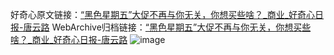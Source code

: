 好奇心原文链接：[“黑色星期五”大促不再与你无关，你想买些啥？_商业_好奇心日报-唐云路](https://www.qdaily.com/articles/1966.html)
WebArchive归档链接：[“黑色星期五”大促不再与你无关，你想买些啥？_商业_好奇心日报-唐云路](http://web.archive.org/web/20180719034040/http://www.qdaily.com:80/articles/1966.html)
![image](http://ww3.sinaimg.cn/large/007d5XDply1g3v4nao56tj30u04p8npd)